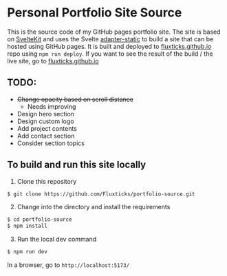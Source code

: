 # Personal Portfolio Site Source

This is the source code of my GitHub pages portfolio site.
The site is based on [SvelteKit](https://kit.svelte.dev) and uses the Svelte [adapter-static](https://kit.svelte.dev/docs/adapter-static) to build a site that can be hosted using GitHub pages.
It is built and deployed to [fluxticks.github.io](https://github.com/Fluxticks/fluxticks.github.io) repo using `npm run deploy`.
If you want to see the result of the build / the live site, go to [fluxticks.github.io](https://fluxticks.github.io)

## TODO:

- ~~Change opacity based on scroll distance~~
  - Needs improving
- Design hero section
- Design custom logo
- Add project contents
- Add contact section
- Consider section topics

## To build and run this site locally

1. Clone this repository

```bash
$ git clone https://github.com/Fluxticks/portfolio-source.git
```

2. Change into the directory and install the requirements

```bash
$ cd portfolio-source
$ npm install
```

3. Run the local dev command

```bash
$ npm run dev
```

In a browser, go to `http://localhost:5173/`
